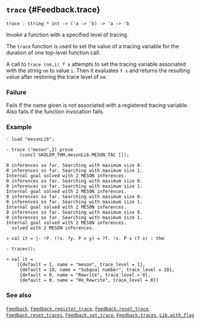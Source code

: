 ## `trace` {#Feedback.trace}


```
trace : string * int -> ('a -> 'b) -> 'a -> 'b
```



Invoke a function with a specified level of tracing.


The `trace` function is used to set the value of a tracing variable
for the duration of one top-level function call.

A call to `trace (nm,i) f x` attempts to set the tracing variable
associated with the string `nm` to value `i`.  Then it evaluates
`f x` and returns the resulting value after restoring the
trace level of `nm`.

### Failure

Fails if the name given is not associated with a registered tracing
variable. Also fails if the function invocation fails.

### Example

    
    - load "mesonLib";
    
    - trace ("meson",2) prove
         (concl SKOLEM_THM,mesonLib.MESON_TAC []);
    
    0 inferences so far. Searching with maximum size 0.
    0 inferences so far. Searching with maximum size 1.
    Internal goal solved with 2 MESON inferences.
    0 inferences so far. Searching with maximum size 0.
    0 inferences so far. Searching with maximum size 1.
    Internal goal solved with 2 MESON inferences.
    0 inferences so far. Searching with maximum size 0.
    0 inferences so far. Searching with maximum size 1.
    Internal goal solved with 2 MESON inferences.
    0 inferences so far. Searching with maximum size 0.
    0 inferences so far. Searching with maximum size 1.
    Internal goal solved with 2 MESON inferences.
      solved with 2 MESON inferences.
    
    > val it = |- !P. (!x. ?y. P x y) = ?f. !x. P x (f x) : thm
    
    - traces();
    
    > val it =
        [{default = 1, name = "meson", trace_level = 1},
         {default = 10, name = "Subgoal number", trace_level = 10},
         {default = 0, name = "Rewrite", trace_level = 0},
         {default = 0, name = "Ho_Rewrite", trace_level = 0}]
    



### See also

[`Feedback`](#Feedback), [`Feedback.register_trace`](#Feedback.register_trace), [`Feedback.reset_trace`](#Feedback.reset_trace), [`Feedback.reset_traces`](#Feedback.reset_traces), [`Feedback.set_trace`](#Feedback.set_trace), [`Feedback.traces`](#Feedback.traces), [`Lib.with_flag`](#Lib.with_flag)

